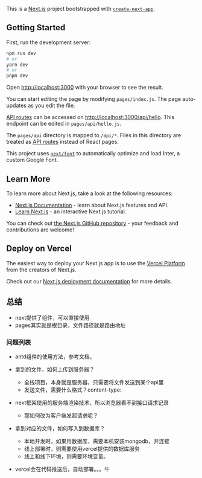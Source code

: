 This is a [Next.js](https://nextjs.org/) project bootstrapped with [`create-next-app`](https://github.com/vercel/next.js/tree/canary/packages/create-next-app).

## Getting Started

First, run the development server:

```bash
npm run dev
# or
yarn dev
# or
pnpm dev
```

Open [http://localhost:3000](http://localhost:3000) with your browser to see the result.

You can start editing the page by modifying `pages/index.js`. The page auto-updates as you edit the file.

[API routes](https://nextjs.org/docs/api-routes/introduction) can be accessed on [http://localhost:3000/api/hello](http://localhost:3000/api/hello). This endpoint can be edited in `pages/api/hello.js`.

The `pages/api` directory is mapped to `/api/*`. Files in this directory are treated as [API routes](https://nextjs.org/docs/api-routes/introduction) instead of React pages.

This project uses [`next/font`](https://nextjs.org/docs/basic-features/font-optimization) to automatically optimize and load Inter, a custom Google Font.

## Learn More

To learn more about Next.js, take a look at the following resources:

- [Next.js Documentation](https://nextjs.org/docs) - learn about Next.js features and API.
- [Learn Next.js](https://nextjs.org/learn) - an interactive Next.js tutorial.

You can check out [the Next.js GitHub repository](https://github.com/vercel/next.js/) - your feedback and contributions are welcome!

## Deploy on Vercel

The easiest way to deploy your Next.js app is to use the [Vercel Platform](https://vercel.com/new?utm_medium=default-template&filter=next.js&utm_source=create-next-app&utm_campaign=create-next-app-readme) from the creators of Next.js.

Check out our [Next.js deployment documentation](https://nextjs.org/docs/deployment) for more details.

## 总结

- next提供了组件，可以直接使用
- pages其实就是根目录，文件路径就是路由地址

### 问题列表

- antd组件的使用方法，参考文档，

- 拿到的文件，如何上传到服务器？
    - 全栈项目，本身就是服务器，只需要将文件发送到某个api里
    - 发送文件，需要什么格式？content-type: 

- next框架使用的服务端渲染技术，所以浏览器看不到接口请求记录
    - 那如何改为客户端发起请求呢？

- 拿到对应的文件，如何写入到数据库？
    - 本地开发时，如果用数据库，需要本机安装mongodb，并连接
    - 线上部署时，则需要使用vercel提供的数据库服务
    - 线上和线下环境，则需要环境变量。

- vercel会在代码推送后，自动部署。。。牛
